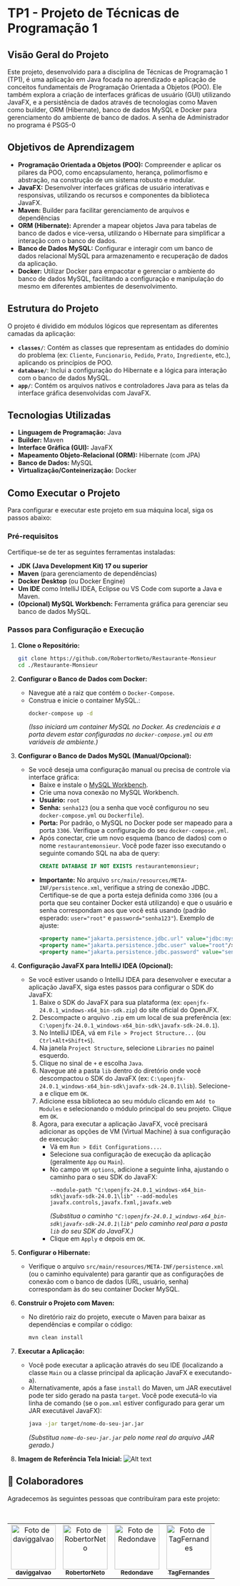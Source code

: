 # TP1 - Projeto de Técnicas de Programação 1

## Visão Geral do Projeto

Este projeto, desenvolvido para a disciplina de Técnicas de Programação 1 (TP1), é uma aplicação em Java focada no aprendizado e aplicação de conceitos fundamentais de Programação Orientada a Objetos (POO). Ele também explora a criação de interfaces gráficas de usuário (GUI) utilizando JavaFX, e a persistência de dados através de tecnologias como Maven como builder, ORM (Hibernate), banco de dados MySQL e Docker para gerenciamento do ambiente de banco de dados. A senha de Administrador no programa é PSG5-0

## Objetivos de Aprendizagem

* **Programação Orientada a Objetos (POO):** Compreender e aplicar os pilares da POO, como encapsulamento, herança, polimorfismo e abstração, na construção de um sistema robusto e modular.
* **JavaFX:** Desenvolver interfaces gráficas de usuário interativas e responsivas, utilizando os recursos e componentes da biblioteca JavaFX.
* **Maven:** Builder para facilitar gerenciamento de arquivos e dependências
* **ORM (Hibernate):** Aprender a mapear objetos Java para tabelas de banco de dados e vice-versa, utilizando o Hibernate para simplificar a interação com o banco de dados.
* **Banco de Dados MySQL:** Configurar e interagir com um banco de dados relacional MySQL para armazenamento e recuperação de dados da aplicação.
* **Docker:** Utilizar Docker para empacotar e gerenciar o ambiente do banco de dados MySQL, facilitando a configuração e manipulação do mesmo em diferentes ambientes de desenvolvimento.

## Estrutura do Projeto

O projeto é dividido em módulos lógicos que representam as diferentes camadas da aplicação:

* **`classes/`**: Contém as classes que representam as entidades do domínio do problema (ex: `Cliente`, `Funcionario`, `Pedido`, `Prato`, `Ingrediente`, etc.), aplicando os princípios de POO.
* **`database/`**: Inclui a configuração do Hibernate e a lógica para interação com o banco de dados MySQL.
* **`app/`**: Contém os arquivos nativos e controladores Java para as telas da interface gráfica desenvolvidas com JavaFX.

## Tecnologias Utilizadas

* **Linguagem de Programação:** Java
* **Builder:** Maven
* **Interface Gráfica (GUI):** JavaFX
* **Mapeamento Objeto-Relacional (ORM):** Hibernate (com JPA)
* **Banco de Dados:** MySQL
* **Virtualização/Conteinerização:** Docker

## Como Executar o Projeto

Para configurar e executar este projeto em sua máquina local, siga os passos abaixo:

### Pré-requisitos

Certifique-se de ter as seguintes ferramentas instaladas:

* **JDK (Java Development Kit) 17 ou superior**
* **Maven** (para gerenciamento de dependências)
* **Docker Desktop** (ou Docker Engine)
* **Um IDE** como IntelliJ IDEA, Eclipse ou VS Code com suporte a Java e Maven.
* **(Opcional) MySQL Workbench:** Ferramenta gráfica para gerenciar seu banco de dados MySQL.

### Passos para Configuração e Execução

1.  **Clone o Repositório:**
    ```bash
    git clone https://github.com/RobertorNeto/Restaurante-Monsieur
    cd ./Restaurante-Monsieur
    ```

2.  **Configurar o Banco de Dados com Docker:**
    * Navegue até a raiz que contém o `Docker-Compose`.
    * Construa e inicie o container MySQL.:
        ```bash
        docker-compose up -d
        ```
        *(Isso iniciará um container MySQL no Docker. As credenciais e a porta devem estar configuradas no `docker-compose.yml` ou em variáveis de ambiente.)*

3.  **Configurar o Banco de Dados MySQL (Manual/Opcional):**
    * Se você deseja uma configuração manual ou precisa de controle via interface gráfica:
        * Baixe e instale o [MySQL Workbench](https://www.mysql.com/products/workbench/).
        * Crie uma nova conexão no MySQL Workbench.
        * **Usuário:** `root`
        * **Senha:** `senha123` (ou a senha que você configurou no seu `docker-compose.yml` ou `Dockerfile`).
        * **Porta:** Por padrão, o MySQL no Docker pode ser mapeado para a porta `3306`. Verifique a configuração do seu `docker-compose.yml`.
        * Após conectar, crie um novo esquema (banco de dados) com o nome `restaurantemonsieur`. Você pode fazer isso executando o seguinte comando SQL na aba de query:
            ```sql
            CREATE DATABASE IF NOT EXISTS restaurantemonsieur;
            ```
        * **Importante:** No arquivo `src/main/resources/META-INF/persistence.xml`, verifique a string de conexão JDBC. Certifique-se de que a porta esteja definida como `3306` (ou a porta que seu container Docker está utilizando) e que o usuário e senha correspondam aos que você está usando (padrão esperado: `user="root"` e `password="senha123"`). Exemplo de ajuste:
            ```xml
            <property name="jakarta.persistence.jdbc.url" value="jdbc:mysql://localhost:3306/restaurantemonsieur?createDatabaseIfNotExist=true"/>
            <property name="jakarta.persistence.jdbc.user" value="root"/>
            <property name="jakarta.persistence.jdbc.password" value="senha123"/>
            ```
4.  **Configuração JavaFX para IntelliJ IDEA (Opcional):**
    * Se você estiver usando o IntelliJ IDEA para desenvolver e executar a aplicação JavaFX, siga estes passos para configurar o SDK do JavaFX:
        1.  Baixe o SDK do JavaFX para sua plataforma (ex: `openjfx-24.0.1_windows-x64_bin-sdk.zip`) do site oficial do OpenJFX.
        2.  Descompacte o arquivo `.zip` em um local de sua preferência (ex: `C:\openjfx-24.0.1_windows-x64_bin-sdk\javafx-sdk-24.0.1`).
        3.  No IntelliJ IDEA, vá em `File > Project Structure...` (ou `Ctrl+Alt+Shift+S`).
        4.  Na janela `Project Structure`, selecione `Libraries` no painel esquerdo.
        5.  Clique no sinal de `+` e escolha `Java`.
        6.  Navegue até a pasta `lib` dentro do diretório onde você descompactou o SDK do JavaFX (ex: `C:\openjfx-24.0.1_windows-x64_bin-sdk\javafx-sdk-24.0.1\lib`). Selecione-a e clique em `OK`.
        7.  Adicione essa biblioteca ao seu módulo clicando em `Add to Modules` e selecionando o módulo principal do seu projeto. Clique em `OK`.
        8.  Agora, para executar a aplicação JavaFX, você precisará adicionar as opções de VM (Virtual Machine) à sua configuração de execução:
            * Vá em `Run > Edit Configurations...`.
            * Selecione sua configuração de execução da aplicação (geralmente `App` ou `Main`).
            * No campo `VM options`, adicione a seguinte linha, ajustando o caminho para o seu SDK do JavaFX:
                ```
                --module-path "C:\openjfx-24.0.1_windows-x64_bin-sdk\javafx-sdk-24.0.1\lib" --add-modules javafx.controls,javafx.fxml,javafx.web
                ```
                *(Substitua o caminho `"C:\openjfx-24.0.1_windows-x64_bin-sdk\javafx-sdk-24.0.1\lib"` pelo caminho real para a pasta `lib` do seu SDK do JavaFX.)*
            * Clique em `Apply` e depois em `OK`.

5.  **Configurar o Hibernate:**
    * Verifique o arquivo `src/main/resources/META-INF/persistence.xml` (ou o caminho equivalente) para garantir que as configurações de conexão com o banco de dados (URL, usuário, senha) correspondam às do seu container Docker MySQL.

6.  **Construir o Projeto com Maven:**
    * No diretório raiz do projeto, execute o Maven para baixar as dependências e compilar o código:
        ```bash
        mvn clean install
        ```

7.  **Executar a Aplicação:**
    * Você pode executar a aplicação através do seu IDE (localizando a classe `Main` ou a classe principal da aplicação JavaFX e executando-a).
    * Alternativamente, após a fase `install` do Maven, um JAR executável pode ter sido gerado na pasta `target`. Você pode executá-lo via linha de comando (se o `pom.xml` estiver configurado para gerar um JAR executável JavaFX):
        ```bash
        java -jar target/nome-do-seu-jar.jar
        ```
        *(Substitua `nome-do-seu-jar.jar` pelo nome real do arquivo JAR gerado.)*

8.  **Imagem de Referência Tela Inicial:**
    ![Alt text](./TelaInicial.png)

## 👥 Colaboradores

Agradecemos às seguintes pessoas que contribuíram para este projeto:

<br>

<table>
  <tr>
    <td align="center">
      <a href="https://github.com/daviggalvao">
        <img src="https://github.com/daviggalvao.png?size=100" width="100px;" alt="Foto de daviggalvao"/>
        <br />
        <sub>
          <b>daviggalvao</b>
        </sub>
      </a>
    </td>
    <td align="center">
      <a href="https://github.com/RobertorNeto">
        <img src="https://github.com/RobertorNeto.png?size=100" width="100px;" alt="Foto de RobertorNeto"/>
        <br />
        <sub>
          <b>RobertorNeto</b>
        </sub>
      </a>
    </td>
    <td align="center">
      <a href="https://github.com/Redondave">
        <img src="https://github.com/Redondave.png?size=100" width="100px;" alt="Foto de Redondave"/>
        <br />
        <sub>
          <b>Redondave</b>
        </sub>
      </a>
    </td>
    <td align="center">
      <a href="https://github.com/TagFernandes">
        <img src="https://github.com/TagFernandes.png?size=100" width="100px;" alt="Foto de TagFernandes"/>
        <br />
        <sub>
          <b>TagFernandes</b>
        </sub>
      </a>
    </td>
  </tr>
</table>

